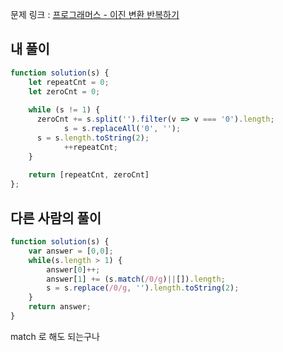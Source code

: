 문제 링크 : [프로그래머스 - 이진 변환 반복하기](https://school.programmers.co.kr/learn/courses/30/lessons/70129)

## 내 풀이
```js
function solution(s) {
    let repeatCnt = 0;
  	let zeroCnt = 0;
  
  	while (s != 1) {
      zeroCnt += s.split('').filter(v => v === '0').length;
 			s = s.replaceAll('0', '');      
      s = s.length.toString(2);
			++repeatCnt;
    }
  
  	return [repeatCnt, zeroCnt]
};
```

## 다른 사람의 풀이
```js
function solution(s) {
    var answer = [0,0];
    while(s.length > 1) {
        answer[0]++;
        answer[1] += (s.match(/0/g)||[]).length;
        s = s.replace(/0/g, '').length.toString(2);
    }
    return answer;
}
```

match 로 해도 되는구나 
